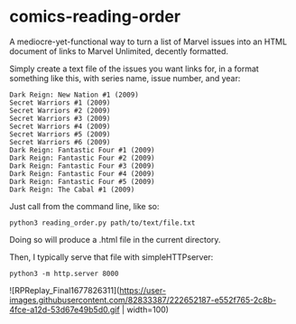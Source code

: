# comics-reading-order
A mediocre-yet-functional way to turn a list of Marvel issues into an HTML document of links to Marvel Unlimited, decently formatted.

Simply create a text file of the issues you want links for, in a format something like this, with series name, issue number, and year:

```
Dark Reign: New Nation #1 (2009)
Secret Warriors #1 (2009)
Secret Warriors #2 (2009)
Secret Warriors #3 (2009)
Secret Warriors #4 (2009)
Secret Warriors #5 (2009)
Secret Warriors #6 (2009)
Dark Reign: Fantastic Four #1 (2009)
Dark Reign: Fantastic Four #2 (2009)
Dark Reign: Fantastic Four #3 (2009)
Dark Reign: Fantastic Four #4 (2009)
Dark Reign: Fantastic Four #5 (2009)
Dark Reign: The Cabal #1 (2009)
```

Just call from the command line, like so:

```python3 reading_order.py path/to/text/file.txt```

Doing so will produce a .html file in the current directory.

Then, I typically serve that file with simpleHTTPserver:

```python3 -m http.server 8000```

![RPReplay_Final1677826311](https://user-images.githubusercontent.com/82833387/222652187-e552f765-2c8b-4fce-a12d-53d67e49b5d0.gif | width=100)

